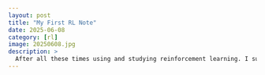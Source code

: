 ```yaml
---
layout: post
title: "My First RL Note"
date: 2025-06-08
category: [rl]
image: 20250608.jpg
description: > 
  After all these times using and studying reinforcement learning. I suddenly realized that I haven't learnt it systematically yet!!!
---
```

